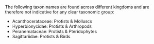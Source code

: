 The following taxon names are found across different kingdoms and are therefore not indicative for any clear taxonomic group:

 - Acanthocerataceae: Protists & Molluscs
 - Hyperbionycidae: Protists & Arthropods
 - Peranemataceae: Protists & Pteridophytes
 - Sagittariidae: Protists & Birds